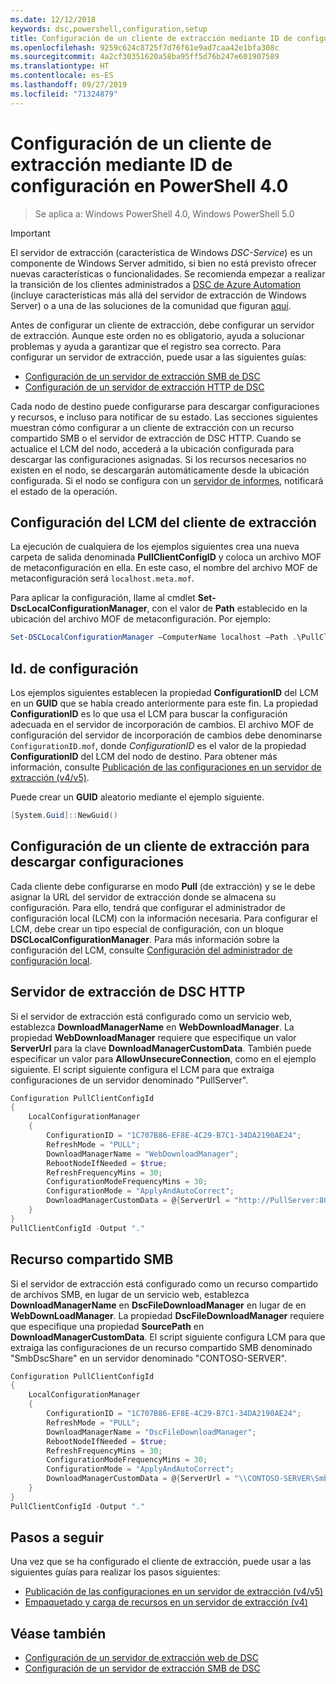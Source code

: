 ```yaml
---
ms.date: 12/12/2018
keywords: dsc,powershell,configuration,setup
title: Configuración de un cliente de extracción mediante ID de configuración en PowerShell 4.0
ms.openlocfilehash: 9259c624c8725f7d76f61e9ad7caa42e1bfa308c
ms.sourcegitcommit: 4a2cf30351620a58ba95ff5d76b247e601907589
ms.translationtype: HT
ms.contentlocale: es-ES
ms.lasthandoff: 09/27/2019
ms.locfileid: "71324879"
---
```

# <a name="set-up-a-pull-client-using-configuration-ids-in-powershell-40"></a>Configuración de un cliente de extracción mediante ID de configuración en PowerShell 4.0

>Se aplica a: Windows PowerShell 4.0, Windows PowerShell 5.0

> [!IMPORTANT]
> El servidor de extracción (característica de Windows *DSC-Service*) es un componente de Windows Server admitido, si bien no está previsto ofrecer nuevas características o funcionalidades. Se recomienda empezar a realizar la transición de los clientes administrados a [DSC de Azure Automation](/azure/automation/automation-dsc-getting-started) (incluye características más allá del servidor de extracción de Windows Server) o a una de las soluciones de la comunidad que figuran [aquí](pullserver.md#community-solutions-for-pull-service).

Antes de configurar un cliente de extracción, debe configurar un servidor de extracción. Aunque este orden no es obligatorio, ayuda a solucionar problemas y ayuda a garantizar que el registro sea correcto. Para configurar un servidor de extracción, puede usar a las siguientes guías:

- [Configuración de un servidor de extracción SMB de DSC](pullServerSmb.md)
- [Configuración de un servidor de extracción HTTP de DSC](pullServer.md)

Cada nodo de destino puede configurarse para descargar configuraciones y recursos, e incluso para notificar de su estado. Las secciones siguientes muestran cómo configurar a un cliente de extracción con un recurso compartido SMB o el servidor de extracción de DSC HTTP. Cuando se actualice el LCM del nodo, accederá a la ubicación configurada para descargar las configuraciones asignadas. Si los recursos necesarios no existen en el nodo, se descargarán automáticamente desde la ubicación configurada. Si el nodo se configura con un [servidor de informes](reportServer.md), notificará el estado de la operación.

## <a name="configure-the-pull-client-lcm"></a>Configuración del LCM del cliente de extracción

La ejecución de cualquiera de los ejemplos siguientes crea una nueva carpeta de salida denominada **PullClientConfigID** y coloca un archivo MOF de metaconfiguración en ella. En este caso, el nombre del archivo MOF de metaconfiguración será `localhost.meta.mof`.

Para aplicar la configuración, llame al cmdlet **Set-DscLocalConfigurationManager**, con el valor de **Path** establecido en la ubicación del archivo MOF de metaconfiguración. Por ejemplo:

```powershell
Set-DSCLocalConfigurationManager –ComputerName localhost –Path .\PullClientConfigId –Verbose.
```

## <a name="configuration-id"></a>Id. de configuración

Los ejemplos siguientes establecen la propiedad **ConfigurationID** del LCM en un **GUID** que se había creado anteriormente para este fin. La propiedad **ConfigurationID** es lo que usa el LCM para buscar la configuración adecuada en el servidor de incorporación de cambios. El archivo MOF de configuración del servidor de incorporación de cambios debe denominarse `ConfigurationID.mof`, donde *ConfigurationID* es el valor de la propiedad **ConfigurationID** del LCM del nodo de destino. Para obtener más información, consulte [Publicación de las configuraciones en un servidor de extracción (v4/v5)](publishConfigs.md).

Puede crear un **GUID** aleatorio mediante el ejemplo siguiente.

```powershell
[System.Guid]::NewGuid()
```

## <a name="set-up-a-pull-client-to-download-configurations"></a>Configuración de un cliente de extracción para descargar configuraciones

Cada cliente debe configurarse en modo **Pull** (de extracción) y se le debe asignar la URL del servidor de extracción donde se almacena su configuración. Para ello, tendrá que configurar el administrador de configuración local (LCM) con la información necesaria. Para configurar el LCM, debe crear un tipo especial de configuración, con un bloque **DSCLocalConfigurationManager**. Para más información sobre la configuración del LCM, consulte [Configuración del administrador de configuración local](../managing-nodes/metaConfig4.md).

## <a name="http-dsc-pull-server"></a>Servidor de extracción de DSC HTTP

Si el servidor de extracción está configurado como un servicio web, establezca **DownloadManagerName** en **WebDownloadManager**. La propiedad **WebDownloadManager** requiere que especifique un valor **ServerUrl** para la clave **DownloadManagerCustomData**. También puede especificar un valor para **AllowUnsecureConnection**, como en el ejemplo siguiente. El script siguiente configura el LCM para que extraiga configuraciones de un servidor denominado "PullServer".

```powershell
Configuration PullClientConfigId
{
    LocalConfigurationManager
    {
        ConfigurationID = "1C707B86-EF8E-4C29-B7C1-34DA2190AE24";
        RefreshMode = "PULL";
        DownloadManagerName = "WebDownloadManager";
        RebootNodeIfNeeded = $true;
        RefreshFrequencyMins = 30;
        ConfigurationModeFrequencyMins = 30;
        ConfigurationMode = "ApplyAndAutoCorrect";
        DownloadManagerCustomData = @{ServerUrl = "http://PullServer:8080/PSDSCPullServer/PSDSCPullServer.svc"; AllowUnsecureConnection = "TRUE"}
    }
}
PullClientConfigId -Output "."
```

## <a name="smb-share"></a>Recurso compartido SMB

Si el servidor de extracción está configurado como un recurso compartido de archivos SMB, en lugar de un servicio web, establezca **DownloadManagerName** en **DscFileDownloadManager** en lugar de en **WebDownLoadManager**. La propiedad **DscFileDownloadManager** requiere que especifique una propiedad **SourcePath** en **DownloadManagerCustomData**. El script siguiente configura LCM para que extraiga las configuraciones de un recurso compartido SMB denominado "SmbDscShare" en un servidor denominado "CONTOSO-SERVER".

```powershell
Configuration PullClientConfigId
{
    LocalConfigurationManager
    {
        ConfigurationID = "1C707B86-EF8E-4C29-B7C1-34DA2190AE24";
        RefreshMode = "PULL";
        DownloadManagerName = "DscFileDownloadManager";
        RebootNodeIfNeeded = $true;
        RefreshFrequencyMins = 30;
        ConfigurationModeFrequencyMins = 30;
        ConfigurationMode = "ApplyAndAutoCorrect";
        DownloadManagerCustomData = @{ServerUrl = "\\CONTOSO-SERVER\SmbDscShare"}
    }
}
PullClientConfigId -Output "."
```

## <a name="next-steps"></a>Pasos a seguir

Una vez que se ha configurado el cliente de extracción, puede usar a las siguientes guías para realizar los pasos siguientes:

- [Publicación de las configuraciones en un servidor de extracción (v4/v5)](publishConfigs.md)
- [Empaquetado y carga de recursos en un servidor de extracción (v4)](package-upload-resources.md)

## <a name="see-also"></a>Véase también

- [Configuración de un servidor de extracción web de DSC](pullServer.md)
- [Configuración de un servidor de extracción SMB de DSC](pullServerSMB.md)
